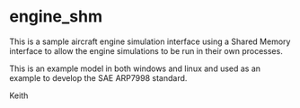 # engine_shm
This is a sample aircraft engine simulation interface using a Shared Memory interface to allow the engine simulations to be run in their own processes.  

This is an example model in both windows and linux and used as an example to develop the SAE ARP7998 standard.

Keith
